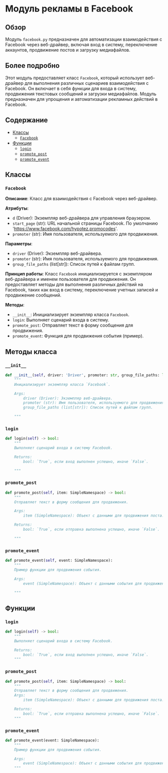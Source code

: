 # Модуль рекламы в Facebook

## Обзор

Модуль `facebook.py` предназначен для автоматизации взаимодействия с Facebook через веб-драйвер, включая вход в систему, переключение аккаунтов, продвижение постов и загрузку медиафайлов.

## Более подробно

Этот модуль предоставляет класс `Facebook`, который использует веб-драйвер для выполнения различных сценариев взаимодействия с Facebook. Он включает в себя функции для входа в систему, продвижения текстовых сообщений и загрузки медиафайлов. Модуль предназначен для упрощения и автоматизации рекламных действий в Facebook.

## Содержание

- [Классы](#Классы)
  - [`Facebook`](#Facebook)
- [Функции](#Функции)
  - [`login`](#login)
  - [`promote_post`](#promote_post)
  - [`promote_event`](#promote_event)

## Классы

### `Facebook`

**Описание**: Класс для взаимодействия с Facebook через веб-драйвер.

**Атрибуты**:
- `d` (Driver): Экземпляр веб-драйвера для управления браузером.
- `start_page` (str): URL начальной страницы Facebook. По умолчанию 'https://www.facebook.com/hypotez.promocodes'.
- `promoter` (str): Имя пользователя, используемого для продвижения.

**Параметры**:
- `driver` (Driver): Экземпляр веб-драйвера.
- `promoter` (str): Имя пользователя, используемого для продвижения.
- `group_file_paths` (list[str]): Список путей к файлам групп.

**Принцип работы**:
Класс `Facebook` инициализируется с экземпляром веб-драйвера и именем пользователя для продвижения. Он предоставляет методы для выполнения различных действий на Facebook, таких как вход в систему, переключение учетных записей и продвижение сообщений.

**Методы**:
- `__init__`: Инициализирует экземпляр класса `Facebook`.
- `login`: Выполняет сценарий входа в систему.
- `promote_post`: Отправляет текст в форму сообщения для продвижения.
- `promote_event`: Функция для продвижения события (пример).

## Методы класса

### `__init__`

```python
def __init__(self, driver: 'Driver', promoter: str, group_file_paths: list[str], *args, **kwargs):
    """
    Инициализирует экземпляр класса `Facebook`.

    Args:
        driver (Driver): Экземпляр веб-драйвера.
        promoter (str): Имя пользователя, используемого для продвижения.
        group_file_paths (list[str]): Список путей к файлам групп.

    """
```
### `login`

```python
def login(self) -> bool:
    """
    Выполняет сценарий входа в систему Facebook.

    Returns:
        bool: `True`, если вход выполнен успешно, иначе `False`.

    """
```

### `promote_post`

```python
def promote_post(self, item: SimpleNamespace) -> bool:
    """
    Отправляет текст в форму сообщения для продвижения.

    Args:
        item (SimpleNamespace): Объект с данными для продвижения поста.

    Returns:
        bool: `True`, если отправка выполнена успешно, иначе `False`.

    """
```

### `promote_event`

```python
def promote_event(self, event: SimpleNamespace):
    """
    Пример функции для продвижения события.

    Args:
        event (SimpleNamespace): Объект с данными события для продвижения.

    """
```
## Функции

### `login`

```python
def login(self) -> bool:
    """
    Выполняет сценарий входа в систему Facebook.

    Returns:
        bool: `True`, если вход выполнен успешно, иначе `False`.
    """
```

### `promote_post`

```python
def promote_post(self, item: SimpleNamespace) -> bool:
    """
    Отправляет текст в форму сообщения для продвижения.
    Args:
        item (SimpleNamespace): Объект с данными для продвижения поста.

    Returns:
        bool: `True`, если отправка выполнена успешно, иначе `False`.
    """
```

### `promote_event`

```python
def promote_event(event: SimpleNamespace):
    """
    Пример функции для продвижения события.

    Args:
        event (SimpleNamespace): Объект с данными события для продвижения.
    """
```